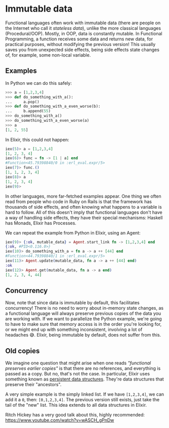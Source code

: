 # Immutable data

Functional languages often work with immutable data (there are people on the Internet who call it *stateless data*), unlike the more classical languages (Procedural/OOP). Mostly, in OOP, data is constantly mutable. In Functional Programming, a function receives some data and returns new data, for practical purposes, without modifying the previous version! This usually saves you from unexpected side effects, being side effects state changes of, for example, some non-local variable.

## Examples

In Python we can do this safely:

```python
>>> a = [1,2,3,4]
>>> def do_something_with_a():
...     a.pop()
>>> def do_something_with_a_even_worse(b):
...     b.append(55)
>>> do_something_with_a()
>>> do_something_with_a_even_worse(a)
>>> a
[1, 2, 55]
```

In Elixir, this could not happen:

```elixir
iex(5)> a = [1,2,3,4]
[1, 2, 3, 4]
iex(6)> func = fn -> [1 | a] end
#Function<45.79398840/0 in :erl_eval.expr/5>
iex(7)> func.()
[1, 1, 2, 3, 4]
iex(8)> a
[1, 2, 3, 4]
iex(9)>
```

In other languages, more far-fetched examples appear. One thing we often read from people who code in Ruby on Rails is that the framework has thousands of side effects, and often knowing what happens to a variable is hard to follow.
All of this doesn't imply that functional languages don't have a way of handling side effects, they have their special mechanisms: Haskell has Monads, Elixir has Processes.

We can repeat the example from Python in Elixir, using an Agent:
```elixir
iex(9)> {:ok, mutable_data} = Agent.start_link fn -> [1,2,3,4] end
{:ok, #PID<0.116.0>}
iex(10)> do_something_with_a = fn a -> a ++ [44] end
#Function<44.79398840/1 in :erl_eval.expr/5>
iex(11)> Agent.update(mutable_data, fn a -> a ++ [44] end)
:ok
iex(12)> Agent.get(mutable_data, fn a -> a end)
[1, 2, 3, 4, 44]
```

## Concurrency

Now, note that since data is immutable by default, this facilitates concurrency! There is no need to worry about in-memory state changes, as a functional language will always preserve previous copies of the data you are working with. If we want to parallelize the Python example, we're going to have to make sure that memory access is in the order you're looking for, or we might end up with something inconsistent, involving a lot of headaches :sweat_smile:. Elixir, being immutable by default, does not suffer from this.

## Old copies

We imagine one question that might arise when one reads *"functional preserves earlier copies"* is that there are no references, and everything is passed as a copy. But no, that's not the case. In particular, Elixir uses something known as [persistent data structures](https://en.wikipedia.org/wiki/Persistent_data_structure). They're data structures that preserve their "ancestors".

A very simple example is the simply linked list. If we have `[1,2,3,4]`, we can add it a `0`, then: `[0,1,2,3,4]`. The previous version still exists, just take the tail of the "new" list. This idea extends to all data structures in Elixir.

 Ritch Hickey has a very good talk about this, highly recommended: https://www.youtube.com/watch?v=wASCH_gPnDw